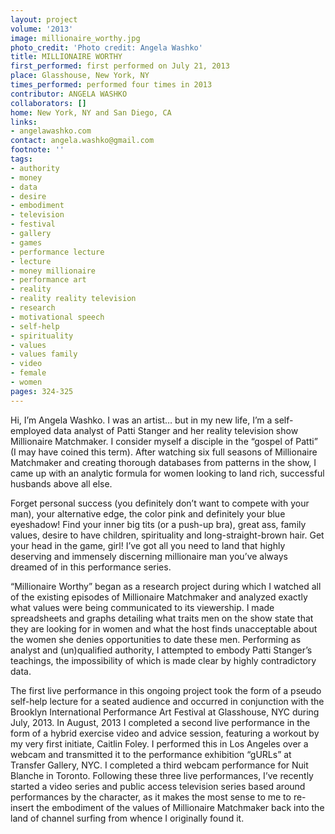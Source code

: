```yaml
---
layout: project
volume: '2013'
image: millionaire_worthy.jpg
photo_credit: 'Photo credit: Angela Washko'
title: MILLIONAIRE WORTHY
first_performed: first performed on July 21, 2013
place: Glasshouse, New York, NY
times_performed: performed four times in 2013
contributor: ANGELA WASHKO
collaborators: []
home: New York, NY and San Diego, CA
links:
- angelawashko.com
contact: angela.washko@gmail.com
footnote: ''
tags:
- authority
- money
- data
- desire
- embodiment
- television
- festival
- gallery
- games
- performance lecture
- lecture
- money millionaire
- performance art
- reality
- reality reality television
- research
- motivational speech
- self-help
- spirituality
- values
- values family
- video
- female
- women
pages: 324-325
---
```


Hi, I’m Angela Washko. I was an artist… but in my new life, I’m a self-employed data analyst of Patti Stanger and her reality television show Millionaire Matchmaker. I consider myself a disciple in the “gospel of Patti” (I may have coined this term). After watching six full seasons of Millionaire Matchmaker and creating thorough databases from patterns in the show, I came up with an analytic formula for women looking to land rich, successful husbands above all else.

Forget personal success (you definitely don’t want to compete with your man), your alternative edge, the color pink and definitely your blue eyeshadow! Find your inner big tits (or a push-up bra), great ass, family values, desire to have children, spirituality and long-straight-brown hair. Get your head in the game, girl! I’ve got all you need to land that highly deserving and immensely discerning millionaire man you’ve always dreamed of in this performance series.

“Millionaire Worthy” began as a research project during which I watched all of the existing episodes of Millionaire Matchmaker and analyzed exactly what values were being communicated to its viewership. I made spreadsheets and graphs detailing what traits men on the show state that they are looking for in women and what the host finds unacceptable about the women she denies opportunities to date these men. Performing as analyst and (un)qualified authority, I attempted to embody Patti Stanger’s teachings, the impossibility of which is made clear by highly contradictory data.

The first live performance in this ongoing project took the form of a pseudo self-help lecture for a seated audience and occurred in conjunction with the Brooklyn International Performance Art Festival at Glasshouse, NYC during July, 2013. In August, 2013 I completed a second live performance in the form of a hybrid exercise video and advice session, featuring a workout by my very first initiate, Caitlin Foley. I performed this in Los Angeles over a webcam and transmitted it to the performance exhibition “gURLs” at Transfer Gallery, NYC. I completed a third webcam performance for Nuit Blanche in Toronto. Following these three live performances, I’ve recently started a video series and public access television series based around performances by the character, as it makes the most sense to me to re-insert the embodiment of the values of Millionaire Matchmaker back into the land of channel surfing from whence I originally found it.
